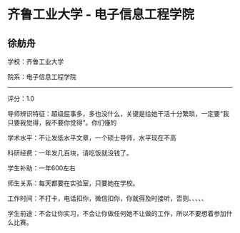 # 齐鲁工业大学 - 电子信息工程学院

## 徐舫舟

学校：齐鲁工业大学

院系：电子信息工程学院

* * *

评分：1.0

导师辨识特征：超级屁事多，多也没什么，关键是给她干活十分繁琐，一定要“我只要我觉得，我不要你觉得”。你们懂的

学术水平：不让发低水平文章，一个硕士导师，水平现在不高

科研经费：一年发几百块，请吃饭就没钱了。

学生补助：一年600左右

师生关系：每天都要在实验室，只要她在学校。

工作时间：不打卡，电话扣你，微信扣你，你就得及时接听，否则、、、、、

学生前途：不会让你实习，不会让你做任何她不让做的工作，所以不要想着参加什么比赛。